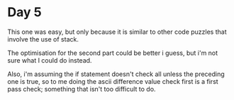 # Day 5

This one was easy, but only because it is similar to other code puzzles that involve the use of stack.

The optimisation for the second part could be better i guess, but i'm not sure what I could do instead.

Also, i'm assuming the if statement doesn't check all unless the preceding one is true, so to me doing the ascii difference value check first is a first pass check; something that isn't too difficult to do.